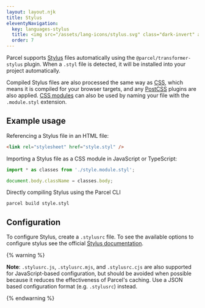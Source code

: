 ```yaml
---
layout: layout.njk
title: Stylus
eleventyNavigation:
  key: languages-stylus
  title: <img src="/assets/lang-icons/stylus.svg" class="dark-invert" alt=""/> Stylus
  order: 7
---
```


Parcel supports [Stylus](https://stylus-lang.com/) files automatically using the `@parcel/transformer-stylus` plugin. When a `.styl` file is detected, it will be installed into your project automatically.

Compiled Stylus files are also processed the same way as [CSS](/languages/css/), which means it is compiled for your browser targets, and any [PostCSS](/languages/css/#postcss) plugins are also applied. [CSS modules](/languages/css/#css-modules) can also be used by naming your file with the `.module.styl` extension.

## Example usage

Referencing a Stylus file in an HTML file:

```html
<link rel="stylesheet" href="style.styl" />
```

Importing a Stylus file as a CSS module in JavaScript or TypeScript:

```js
import * as classes from './style.module.styl';

document.body.className = classes.body;
```

Directly compiling Stylus using the Parcel CLI

```
parcel build style.styl
```

## Configuration

To configure Stylus, create a `.stylusrc` file. To see the available options to configure stylus see the official [Stylus documentation](https://stylus-lang.com/docs/js.html).

{% warning %}

**Note**: `.stylusrc.js`, `.stylusrc.mjs`, and `.stylusrc.cjs` are also supported for JavaScript-based configuration, but should be avoided when possible because it reduces the effectiveness of Parcel's caching. Use a JSON based configuration format (e.g. `.stylusrc`) instead.

{% endwarning %}
